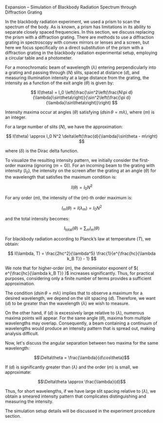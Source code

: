 Expansion – Simulation of Blackbody Radiation Spectrum through Diffraction Grating

In the blackbody radiation experiment, we used a prism to scan the spectrum of the body. As is known, a prism has limitations in its ability to separate closely spaced frequencies. In this section, we discuss replacing the prism with a diffraction grating. There are methods to use a diffraction grating in spectroscopy with convex mirrors or lenses and a screen, but here we focus specifically on a direct substitution of the prism with a diffraction grating in the blackbody radiation experimental setup, employing a circular table and a photometer.

For a monochromatic beam of wavelength $( \lambda )$ entering perpendicularly into a grating and passing through $( N )$ slits, spaced at distance $( d )$, and measuring illumination intensity at a large distance from the grating, the intensity as a function of the exit angle $( \theta )$ is given by:

$$ I(\theta) = I_0 \left(\frac{\sin^2\left(\frac{N\pi d}{\lambda}\sin\theta\right)}{\sin^2\left(\frac{\pi d}{\lambda}\sin\theta\right)}\right) $$

Intensity maxima occur at angles $( \theta )$ satisfying $( d\sin\theta = m\lambda )$, where $( m )$ is an integer.

For a large number of slits $( N )$, we have the approximation:

$$ I(\theta) \approx I_0 N^2 \delta\left(\frac{d}{\lambda}\sin\theta - m\right) $$

where $( \delta )$ is the Dirac delta function.

To visualize the resulting intensity pattern, we initially consider the first-order maxima (ignoring $( m=0 )$). For an incoming beam to the grating with intensity $( I_0 )$, the intensity on the screen after the grating at an angle $( \theta )$ for the wavelength that satisfies the maximum condition is:

$$ I(\theta) = I_0 N^2 $$

For any order $( m )$, the intensity of the $( m )$-th order maximum is:

$$ I_m(\theta) = I(\lambda_m) = I_0 N^2 $$

and the total intensity becomes:

$$ I_{\text{total}}(\theta) = \sum_{m} I_m(\theta) $$

For blackbody radiation according to Planck’s law at temperature $( T )$, we obtain:

$$ I(\lambda, T) = \frac{2hc^2}{\lambda^5} \frac{1}{e^{\frac{hc}{\lambda k_B T}} - 1} $$

We note that for higher-order $( m )$, the denominator exponent of $( e^{\frac{hc}{\lambda k_B T}} )$ increases significantly. Thus, for practical purposes, considering only a finite number of terms provides a sufficient approximation.

The condition $( d\sin\theta = m\lambda )$ implies that to observe a maximum for a desired wavelength, we depend on the slit spacing $( d )$. Therefore, we want $( d )$ to be greater than the wavelength $( \lambda )$ we wish to measure.

On the other hand, if $( d )$ is excessively large relative to $( \lambda )$, numerous maxima points will appear. For the same angle $( \theta )$, maxima from multiple wavelengths may overlap. Consequently, a beam containing a continuum of wavelengths would produce an intensity pattern that is spread out, making analysis difficult.

Now, let's discuss the angular separation between two maxima for the same wavelength:

$$\Delta\theta = \frac{\lambda}{d\cos\theta}$$

If $( d )$ is significantly greater than $( \lambda )$ and the order $( m )$ is small, we approximate:

$$\Delta\theta \approx \frac{\lambda}{d}$$

Thus, for short wavelengths, if we have large slit spacing relative to $( \lambda )$, we obtain a smeared intensity pattern that complicates distinguishing and measuring the intensity.

The simulation setup details will be discussed in the experiment procedure section.

